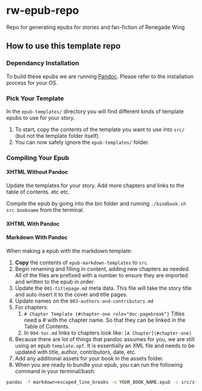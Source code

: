 # rw-epub-repo

Repo for generating epubs for stories and fan-fiction of Renegade Wing

## How to use this template repo

### Dependancy Installation

To build these epubs we are running [Pandoc](https://pandoc.org/index.html). Please refer to the installation process for your OS.

### Pick Your Template

In the `epub-templates/` directory you will find different kinds of template epubs to use for your story.

1. To start, copy the contents of the template you want to use into `src/` (but not the template folder itself).
2. You can now safely ignore the `epub-templates/` folder.

### Compiling Your Epub

#### XHTML Without Pandoc

Update the templates for your story. Add more chapters and links to the table of contents. etc etc.

Compile the epub by going into the bin folder and running `./bindbook.sh src bookname` from the terminal.

#### XHTML With Pandoc

#### Markdown With Pandoc

When making a epub with the markdown template:

1. **Copy** the contents of `epub-markdown-templates` to `src`.
2. Begin renaming and filling in content, adding new chapters as needed. All of the files are prefixed with a number to ensure they are imported and written to the epub in order.
3. Update the `001-titlepage.md` meta data. This file will take the story title and auto insert it to the cover and title pages.
4. Update names on the `003-authors-and-contributors.md`
5. For chapters:
    1. `# Chapter Template {#chapter-one role="doc-pagebreak"}` Titles need a # with the chapter name. So that they can be linked in the Table of Contents.
    2. In `004-toc.md` links to chapters look like: `[A Chapter](#chapter-one)`
6. Because there are lot of things that pandoc assumes for you, we are still using an epub `template.opf`. It is essentially an XML file and needs to be updated with title, author, contributors, date, etc.
7. Add any additional assets for your book in the assets folder.
8. When you are ready to bundle your epub, you can run the following command in your terminal/bash:

```bash
pandoc -f markdown+escaped_line_breaks -o YOUR_BOOK_NAME.epub -c src/styles/styles.css src/chapters/*.md --epub-metadata src/template.opf --template src/markdown-template.html
```
